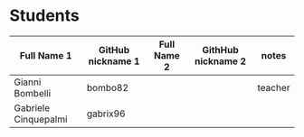 # Students

| Full Name 1 | GitHub nickname 1 | Full Name 2 | GithHub nickname 2 | notes |
|------------ | ----------------- | ----------- | ------------------ | ----- |
| Gianni Bombelli | bombo82 | | | teacher |
|Gabriele Cinquepalmi | gabrix96 | 
